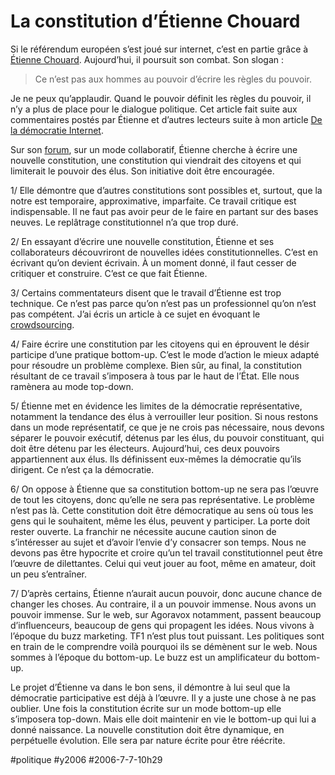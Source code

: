# La constitution d’Étienne Chouard

Si le référendum européen s’est joué sur internet, c’est en partie grâce à [Étienne Chouard](http://etienne.chouard.free.fr/Europe/index.htm). Aujourd’hui, il poursuit son combat. Son slogan :

> Ce n’est pas aux hommes au pouvoir d’écrire les règles du pouvoir.

Je ne peux qu’applaudir. Quand le pouvoir définit les règles du pouvoir, il n’y a plus de place pour le dialogue politique. Cet article fait suite aux commentaires postés par Étienne et d’autres lecteurs suite à mon article [De la démocratie Internet](http://www.agoravox.fr/article.php3?id_article=11229).

Sur son [forum](http://etienne.chouard.free.fr/forum/), sur un mode collaboratif, Étienne cherche à écrire une nouvelle constitution, une constitution qui viendrait des citoyens et qui limiterait le pouvoir des élus. Son initiative doit être encouragée.

1/ Elle démontre que d’autres constitutions sont possibles et, surtout, que la notre est temporaire, approximative, imparfaite. Ce travail critique est indispensable. Il ne faut pas avoir peur de le faire en partant sur des bases neuves. Le replâtrage constitutionnel n’a que trop duré.

2/ En essayant d’écrire une nouvelle constitution, Étienne et ses collaborateurs découvriront de nouvelles idées constitutionnelles. C’est en écrivant qu’on devient écrivain. À un moment donné, il faut cesser de critiquer et construire. C’est ce que fait Étienne.

3/ Certains commentateurs disent que le travail d’Étienne est trop technique. Ce n’est pas parce qu’on n’est pas un professionnel qu’on n’est pas compétent. J’ai écris un article à ce sujet en évoquant le [crowdsourcing](cerveaux-humains-disponibles.md).

4/ Faire écrire une constitution par les citoyens qui en éprouvent le désir participe d’une pratique bottom-up. C’est le mode d’action le mieux adapté pour résoudre un problème complexe. Bien sûr, au final, la constitution résultant de ce travail s’imposera à tous par le haut de l’État. Elle nous ramènera au mode top-down.

5/ Étienne met en évidence les limites de la démocratie représentative, notamment la tendance des élus à verrouiller leur position. Si nous restons dans un mode représentatif, ce que je ne crois pas nécessaire, nous devons séparer le pouvoir exécutif, détenus par les élus, du pouvoir constituant, qui doit être détenu par les électeurs. Aujourd’hui, ces deux pouvoirs appartiennent aux élus. Ils définissent eux-mêmes la démocratie qu’ils dirigent. Ce n’est ça la démocratie.

6/ On oppose à Étienne que sa constitution bottom-up ne sera pas l’œuvre de tout les citoyens, donc qu’elle ne sera pas représentative. Le problème n’est pas là. Cette constitution doit être démocratique au sens où tous les gens qui le souhaitent, même les élus, peuvent y participer. La porte doit rester ouverte. La franchir ne nécessite aucune caution sinon de s’intéresser au sujet et d’avoir l’envie d’y consacrer son temps. Nous ne devons pas être hypocrite et croire qu’un tel travail constitutionnel peut être l’œuvre de dilettantes. Celui qui veut jouer au foot, même en amateur, doit un peu s’entraîner.

7/ D’après certains, Étienne n’aurait aucun pouvoir, donc aucune chance de changer les choses. Au contraire, il a un pouvoir immense. Nous avons un pouvoir immense. Sur le web, sur Agoravox notamment, passent beaucoup d’influenceurs, beaucoup de gens qui propagent les idées. Nous vivons à l’époque du buzz marketing. TF1 n’est plus tout puissant. Les politiques sont en train de le comprendre voilà pourquoi ils se démènent sur le web. Nous sommes à l’époque du bottom-up. Le buzz est un amplificateur du bottom-up.

Le projet d’Étienne va dans le bon sens, il démontre à lui seul que la démocratie participative est déjà à l’œuvre. Il y a juste une chose à ne pas oublier. Une fois la constitution écrite sur un mode bottom-up elle s’imposera top-down. Mais elle doit maintenir en vie le bottom-up qui lui a donné naissance. La nouvelle constitution doit être dynamique, en perpétuelle évolution. Elle sera par nature écrite pour être réécrite.

#politique #y2006 #2006-7-7-10h29
